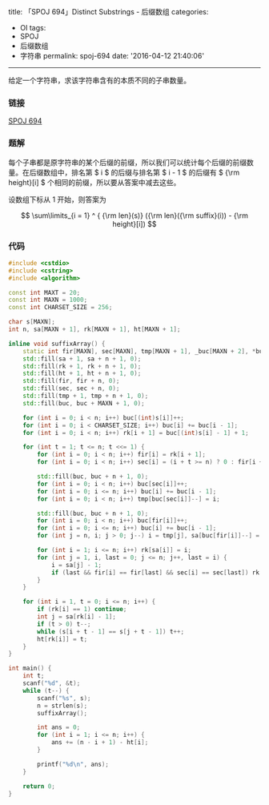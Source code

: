 title: 「SPOJ 694」Distinct Substrings - 后缀数组
categories:
  - OI
tags:
  - SPOJ
  - 后缀数组
  - 字符串
permalink: spoj-694
date: '2016-04-12 21:40:06'
---

给定一个字符串，求该字符串含有的本质不同的子串数量。

<!-- more -->

### 链接

[SPOJ 694](http://www.spoj.com/problems/DISUBSTR/)

### 题解

每个子串都是原字符串的某个后缀的前缀，所以我们可以统计每个后缀的前缀数量。在后缀数组中，排名第 $ i $ 的后缀与排名第 $ i - 1 $ 的后缀有 $ {\rm height}[i] $ 个相同的前缀，所以要从答案中减去这些。

设数组下标从 1 开始，则答案为

$$ \sum\limits_{i = 1} ^ { {\rm len}(s)} ({\rm len}({\rm suffix}(i)) - {\rm height}[i]) $$

### 代码

```cpp
#include <cstdio>
#include <cstring>
#include <algorithm>

const int MAXT = 20;
const int MAXN = 1000;
const int CHARSET_SIZE = 256;

char s[MAXN];
int n, sa[MAXN + 1], rk[MAXN + 1], ht[MAXN + 1];

inline void suffixArray() {
    static int fir[MAXN], sec[MAXN], tmp[MAXN + 1], _buc[MAXN + 2], *buc = _buc + 1;
    std::fill(sa + 1, sa + n + 1, 0);
    std::fill(rk + 1, rk + n + 1, 0);
    std::fill(ht + 1, ht + n + 1, 0);
    std::fill(fir, fir + n, 0);
    std::fill(sec, sec + n, 0);
    std::fill(tmp + 1, tmp + n + 1, 0);
    std::fill(buc, buc + MAXN + 1, 0);

    for (int i = 0; i < n; i++) buc[(int)s[i]]++;
    for (int i = 0; i < CHARSET_SIZE; i++) buc[i] += buc[i - 1];
    for (int i = 0; i < n; i++) rk[i + 1] = buc[(int)s[i] - 1] + 1;

    for (int t = 1; t <= n; t <<= 1) {
        for (int i = 0; i < n; i++) fir[i] = rk[i + 1];
        for (int i = 0; i < n; i++) sec[i] = (i + t >= n) ? 0 : fir[i + t];

        std::fill(buc, buc + n + 1, 0);
        for (int i = 0; i < n; i++) buc[sec[i]]++;
        for (int i = 0; i <= n; i++) buc[i] += buc[i - 1];
        for (int i = 0; i < n; i++) tmp[buc[sec[i]]--] = i;

        std::fill(buc, buc + n + 1, 0);
        for (int i = 0; i < n; i++) buc[fir[i]]++;
        for (int i = 0; i <= n; i++) buc[i] += buc[i - 1];
        for (int j = n, i; j > 0; j--) i = tmp[j], sa[buc[fir[i]]--] = i + 1;

        for (int i = 1; i <= n; i++) rk[sa[i]] = i;
        for (int j = 1, i, last = 0; j <= n; j++, last = i) {
            i = sa[j] - 1;
            if (last && fir[i] == fir[last] && sec[i] == sec[last]) rk[i + 1] = rk[last + 1];
        }
    }

    for (int i = 1, t = 0; i <= n; i++) {
        if (rk[i] == 1) continue;
        int j = sa[rk[i] - 1];
        if (t > 0) t--;
        while (s[i + t - 1] == s[j + t - 1]) t++;
        ht[rk[i]] = t;
    }
}

int main() {
    int t;
    scanf("%d", &t);
    while (t--) {
        scanf("%s", s);
        n = strlen(s);
        suffixArray();

        int ans = 0;
        for (int i = 1; i <= n; i++) {
            ans += (n - i + 1) - ht[i];
        }

        printf("%d\n", ans);
    }

    return 0;
}
```